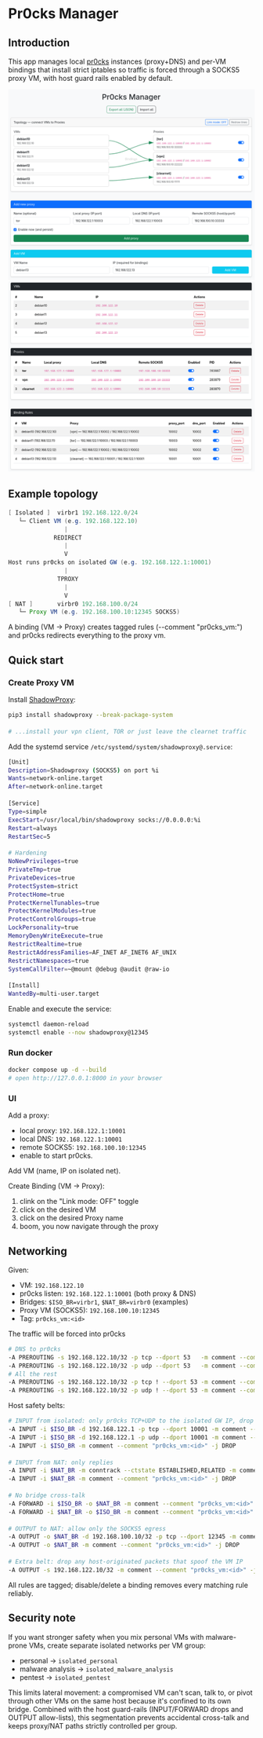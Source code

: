 # Pr0cks Manager

## Introduction
This app manages local [pr0cks](https://github.com/n1nj4sec/pr0cks) instances (proxy+DNS) and per-VM bindings that install strict iptables so traffic is forced through a SOCKS5 proxy VM, with host guard rails enabled by default.

![Topology](imgs/topology.png "Topology")
![Status](imgs/status.png "Status")


## Example topology
```java
[ Isolated ]  virbr1 192.168.122.0/24
   └─ Client VM (e.g. 192.168.122.10)
                |
             REDIRECT
                |
                V
Host runs pr0cks on isolated GW (e.g. 192.168.122.1:10001)
                |
              TPROXY
                |
                V
[ NAT ]       virbr0 192.168.100.0/24
   └─ Proxy VM (e.g. 192.168.100.10:12345 SOCKS5)
```

A binding (VM → Proxy) creates tagged rules (--comment "pr0cks_vm:<id>") and pr0cks redirects everything to the proxy vm.

## Quick start
### Create Proxy VM
Install [ShadowProxy](https://github.com/guyingbo/shadowproxy):
```bash
pip3 install shadowproxy --break-package-system

# ...install your vpn client, TOR or just leave the clearnet traffic
```

Add the systemd service `/etc/systemd/system/shadowproxy@.service`:
```bash
[Unit]
Description=Shadowproxy (SOCKS5) on port %i
Wants=network-online.target
After=network-online.target

[Service]
Type=simple
ExecStart=/usr/local/bin/shadowproxy socks://0.0.0.0:%i
Restart=always
RestartSec=5

# Hardening
NoNewPrivileges=true
PrivateTmp=true
PrivateDevices=true
ProtectSystem=strict
ProtectHome=true
ProtectKernelTunables=true
ProtectKernelModules=true
ProtectControlGroups=true
LockPersonality=true
MemoryDenyWriteExecute=true
RestrictRealtime=true
RestrictAddressFamilies=AF_INET AF_INET6 AF_UNIX
RestrictNamespaces=true
SystemCallFilter=~@mount @debug @audit @raw-io

[Install]
WantedBy=multi-user.target
```

Enable and execute the service:
```bash
systemctl daemon-reload
systemctl enable --now shadowproxy@12345
```

### Run docker
```bash
docker compose up -d --build
# open http://127.0.0.1:8000 in your browser
```

### UI
Add a proxy:
- local proxy: `192.168.122.1:10001`
- local DNS: `192.168.122.1:10001`
- remote SOCKS5: `192.168.100.10:12345`
- enable to start pr0cks.

Add VM (name, IP on isolated net).

Create Binding (VM → Proxy):
1. clink on the "Link mode: OFF" toggle
2. click on the desired VM
3. click on the desired Proxy name
4. boom, you now navigate through the proxy

## Networking
Given:
- VM: `192.168.122.10`
- pr0cks listen: `192.168.122.1:10001` (both proxy & DNS)
- Bridges: `$ISO_BR=virbr1`, `$NAT_BR=virbr0` (examples)
- Proxy VM (SOCKS5): `192.168.100.10:12345`
- Tag: `pr0cks_vm:<id>`

The traffic will be forced into pr0cks
```bash
# DNS to pr0cks
-A PREROUTING -s 192.168.122.10/32 -p tcp --dport 53   -m comment --comment "pr0cks_vm:<id>" -j REDIRECT --to-ports 10001
-A PREROUTING -s 192.168.122.10/32 -p udp --dport 53   -m comment --comment "pr0cks_vm:<id>" -j REDIRECT --to-ports 10001
# All the rest
-A PREROUTING -s 192.168.122.10/32 -p tcp ! --dport 53 -m comment --comment "pr0cks_vm:<id>" -j REDIRECT --to-ports 10001
-A PREROUTING -s 192.168.122.10/32 -p udp ! --dport 53 -m comment --comment "pr0cks_vm:<id>" -j REDIRECT --to-ports 10001
```

Host safety belts:
```bash
# INPUT from isolated: only pr0cks TCP+UDP to the isolated GW IP, drop the rest
-A INPUT -i $ISO_BR -d 192.168.122.1 -p tcp --dport 10001 -m comment --comment "pr0cks_vm:<id>" -j ACCEPT
-A INPUT -i $ISO_BR -d 192.168.122.1 -p udp --dport 10001 -m comment --comment "pr0cks_vm:<id>" -j ACCEPT
-A INPUT -i $ISO_BR -m comment --comment "pr0cks_vm:<id>" -j DROP

# INPUT from NAT: only replies
-A INPUT -i $NAT_BR -m conntrack --ctstate ESTABLISHED,RELATED -m comment --comment "pr0cks_vm:<id>" -j ACCEPT
-A INPUT -i $NAT_BR -m comment --comment "pr0cks_vm:<id>" -j DROP

# No bridge cross-talk
-A FORWARD -i $ISO_BR -o $NAT_BR -m comment --comment "pr0cks_vm:<id>" -j DROP
-A FORWARD -i $NAT_BR -o $ISO_BR -m comment --comment "pr0cks_vm:<id>" -j DROP

# OUTPUT to NAT: allow only the SOCKS5 egress
-A OUTPUT -o $NAT_BR -d 192.168.100.10/32 -p tcp --dport 12345 -m comment --comment "pr0cks_vm:<id>" -j ACCEPT
-A OUTPUT -o $NAT_BR -m comment --comment "pr0cks_vm:<id>" -j DROP

# Extra belt: drop any host-originated packets that spoof the VM IP
-A OUTPUT -s 192.168.122.10/32 -m comment --comment "pr0cks_vm:<id>" -j DROP
```

All rules are tagged; disable/delete a binding removes every matching rule reliably.

## Security note

If you want stronger safety when you mix personal VMs with malware-prone VMs, create separate isolated networks per VM group:
- personal → `isolated_personal`
- malware analysis → `isolated_malware_analysis`
- pentest → `isolated_pentest`

This limits lateral movement: a compromised VM can't scan, talk to, or pivot through other VMs on the same host because it's confined to its own bridge. Combined with the host guard-rails (INPUT/FORWARD drops and OUTPUT allow-lists), this segmentation prevents accidental cross-talk and keeps proxy/NAT paths strictly controlled per group.
